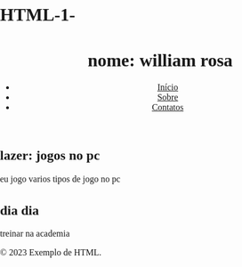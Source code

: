 # HTML-1-
<!DOCTYPE html>
<html lang="pt-br">
 <head>
  <meta charset="UTF-8">
   <title> Exemplo de página HTML </title>
   <style>
body {
  font-family: Right Slab, Book;
  font-size: 16px;
  margin: 0;
  padding: 0;
}

header {
  background-color: #6AADA6;
  color: #FFF;
  padding: 10px;
}

header h1 {
  color: #FF9A6B
  margin: 0;
}

nav ul {
  margin: 0;
  padding: 0;
  list-style-type: none;
}

nav li {
  display: inline-block;
  margin-right: 20px;
}

nav a {
  color: #FFF;
  text-decoration: none;
}

nav a:hover {
  text-decoration: underline;
  text-decoration-color: #FF9A6B;
  text-decoration-line: underline;
  text-decoration-thickness: 2px;
}

section {
  padding: 20px;
}

section h2 {
  margin-top: 0;
}

footer {
  background-color: #6AADA6;
  color: #FFF;
  padding: 10px;
  text-align: center;
}
   </style>
  </head>
  <body>
    <header>
      <h1> nome: william rosa </h1>
      <nav> 
        <ul>
          <li><a href="#"> Início </a></li>
          <li><a href="#"> Sobre </a></li>
          <li><a href="#"> Contatos </a></li>
        </ul>  
      </nav>
    </header>
    <main>
      <section>
        <h2> lazer: jogos no pc </h2>
        <p> eu jogo varios tipos de jogo no pc </p>
      </section>
      <section>
        <h2> dia dia  </h2>
        <p> treinar na academia </p>
      </section>
    </main>
    <footer>
      <p> &copy; 2023 Exemplo de HTML. </p>
    </footer>
  </body>
</html>
